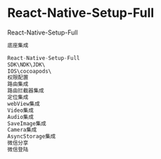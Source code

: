 # React-Native-Setup-Full
React-Native-Setup-Full


```js
底座集成
```

```js
React-Native-Setup-Full
SDK\NDK\JDK\
IOS\cocoapods\
权限配置
路由集成
路由拦截器集成
定位集成
webView集成
Video集成
Audio集成
SaveImage集成
Camera集成
AsyncStorage集成
微信分享
微信登陆
```

